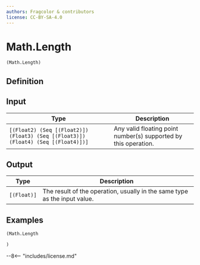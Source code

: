 ```yaml
---
authors: Fragcolor & contributors
license: CC-BY-SA-4.0
---
```



# Math.Length

```clojure
(Math.Length)
```


## Definition




## Input

| Type | Description |
|------|-------------|
| `[(Float2) (Seq [(Float2)]) (Float3) (Seq [(Float3)]) (Float4) (Seq [(Float4)])]` | Any valid floating point number(s) supported by this operation. |


## Output

| Type | Description |
|------|-------------|
| `[(Float)]` | The result of the operation, usually in the same type as the input value. |


## Examples

```clojure
(Math.Length

)
```


--8<-- "includes/license.md"
